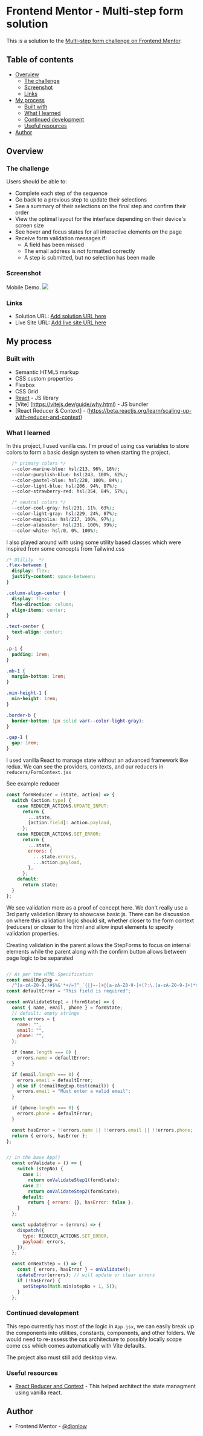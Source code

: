 # Frontend Mentor - Multi-step form solution

This is a solution to the [Multi-step form challenge on Frontend Mentor](https://www.frontendmentor.io/challenges/multistep-form-YVAnSdqQBJ). 

## Table of contents

- [Overview](#overview)
  - [The challenge](#the-challenge)
  - [Screenshot](#screenshot)
  - [Links](#links)
- [My process](#my-process)
  - [Built with](#built-with)
  - [What I learned](#what-i-learned)
  - [Continued development](#continued-development)
  - [Useful resources](#useful-resources)
- [Author](#author)

## Overview

### The challenge

Users should be able to:

- Complete each step of the sequence
- Go back to a previous step to update their selections
- See a summary of their selections on the final step and confirm their order
- View the optimal layout for the interface depending on their device's screen size
- See hover and focus states for all interactive elements on the page
- Receive form validation messages if:
  - A field has been missed
  - The email address is not formatted correctly
  - A step is submitted, but no selection has been made

### Screenshot

Mobile Demo.
![](./multi-form-demo.gif)

### Links

<!-- UPDATE -->
- Solution URL: [Add solution URL here](https://github.com/dionlow/multi-step-form-vite-react)
- Live Site URL: [Add live site URL here](https://your-live-site-url.com)

## My process

### Built with

- Semantic HTML5 markup
- CSS custom properties
- Flexbox
- CSS Grid
- [React](https://reactjs.org/) - JS library
- [Vite] (https://vitejs.dev/guide/why.html) - JS bundler
- [React Reducer & Context] - (https://beta.reactjs.org/learn/scaling-up-with-reducer-and-context)


### What I learned

<!-- Use this section to recap over some of your major learnings while working through this project. Writing these out and providing code samples of areas you want to highlight is a great way to reinforce your own knowledge.

To see how you can add code snippets, see below:

```html
<h1>Some HTML code I'm proud of</h1>
```
```css
.proud-of-this-css {
  color: papayawhip;
}
```
```js
const proudOfThisFunc = () => {
  console.log('🎉')
}
```

If you want more help with writing markdown, we'd recommend checking out [The Markdown Guide](https://www.markdownguide.org/) to learn more.

**Note: Delete this note and the content within this section and replace with your own learnings.** -->


In this project, I used vanilla css. I'm proud of using css variables to store colors to form a basic design system to when starting the project.

```css
  /* primary colors */
  --color-marine-blue: hsl(213, 96%, 18%);
  --color-purplish-blue: hsl(243, 100%, 62%);
  --color-pastel-blue: hsl(228, 100%, 84%);
  --color-light-blue: hsl(206, 94%, 87%);
  --color-strawberry-red: hsl(354, 84%, 57%);

  /* neutral colors */
  --color-cool-gray: hsl(231, 11%, 63%);
  --color-light-gray: hsl(229, 24%, 87%);
  --color-magnolia: hsl(217, 100%, 97%);
  --color-alabaster: hsl(231, 100%, 99%);
  --color-white: hsl(0, 0%, 100%);
```

I also played around with using some utility based classes which were inspired from some concepts from Tailwind.css

```css
/* Utility  */
.flex-between {
  display: flex;
  justify-content: space-between;
}

.column-align-center {
  display: flex;
  flex-direction: column;
  align-items: center;
}

.text-center {
  text-align: center;
}

.p-1 {
  padding: 1rem;
}

.mb-1 {
  margin-bottom: 1rem;
}

.min-height-1 {
  min-height: 1rem;
}

.border-b {
  border-bottom: 1px solid var(--color-light-gray);
}

.gap-1 {
  gap: 1rem;
}

```


I used vanilla React to manage state without an advanced framework like redux. We can see the providers, contexts, and our reducers in `reducers/FormContext.jsx`

See example reducer
```js
const formReducer = (state, action) => {
  switch (action.type) {
    case REDUCER_ACTIONS.UPDATE_INPUT:
      return {
        ...state,
        [action.field]: action.payload,
      };
    case REDUCER_ACTIONS.SET_ERROR:
      return {
        ...state,
        errors: {
          ...state.errors,
          ...action.payload,
        },
      };
    default:
      return state;
  }
};
```

We see validation more as a proof of concept here. We don't really use a 3rd party validation library to showcase basic js. There can be discussion on where this validation logic should sit, whether closer to the form context (reducers) or closer to the html and allow input elements to specify validation properties. 

Creating validation in the parent allows the StepForms to focus on internal elements while the parent along with the confirm button allows between page logic to be separated

```js

// As per the HTML Specification
const emailRegExp =
  /^[a-zA-Z0-9.!#$%&'*+/=?^_`{|}~-]+@[a-zA-Z0-9-]+(?:\.[a-zA-Z0-9-]+)*$/;
const defaultError = "This field is required";

const onValidateStep1 = (formState) => {
  const { name, email, phone } = formState;
  // default: empty strings
  const errors = {
    name: "",
    email: "",
    phone: "",
  };

  if (name.length === 0) {
    errors.name = defaultError;
  }

  if (email.length === 0) {
    errors.email = defaultError;
  } else if (!emailRegExp.test(email)) {
    errors.email = "Must enter a valid email";
  }

  if (phone.length === 0) {
    errors.phone = defaultError;
  }

  const hasError = !!errors.name || !!errors.email || !!errors.phone;
  return { errors, hasError };
};


// in the base App()
  const onValidate = () => {
    switch (stepNo) {
      case 1:
        return onValidateStep1(formState);
      case 2:
        return onValidateStep2(formState);
      default:
        return { errors: {}, hasError: false };
    }
  };

  const updateError = (errors) => {
    dispatch({
      type: REDUCER_ACTIONS.SET_ERROR,
      payload: errors,
    });
  };

  const onNextStep = () => {
    const { errors, hasError } = onValidate();
    updateError(errors); // will update or clear errors
    if (!hasError) {
      setStepNo(Math.min(stepNo + 1, 5));
    }
  };
```

### Continued development

This repo currently has most of the logic in `App.jsx`, we can easily break up the components into utilities, constants, components, and other folders. We would need to re-assess the css architecture to possibly locally scope come css which comes automatically with Vite defaults.

The project also must still add desktop view. 

### Useful resources

- [React Reducer and Context](https://beta.reactjs.org/learn/scaling-up-with-reducer-and-context) - This helped architect the state managment using vanilla react.


## Author

- Frontend Mentor - [@dionlow](https://www.frontendmentor.io/profile/dionlow)
